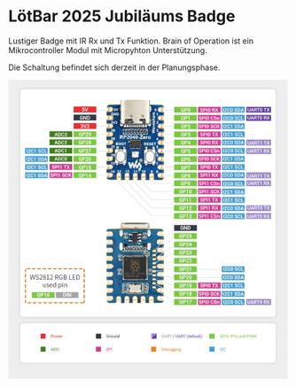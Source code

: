 # LötBar 2025 Jubiläums Badge
Lustiger Badge mit IR Rx und Tx Funktion. Brain of Operation ist ein Mikrocontroller Modul
mit Micropyhton Unterstützung.

Die Schaltung befindet sich derzeit in der Planungsphase.

![RP2040-zero pinout](doc/RP2040-Zero_pinout.jpg)
